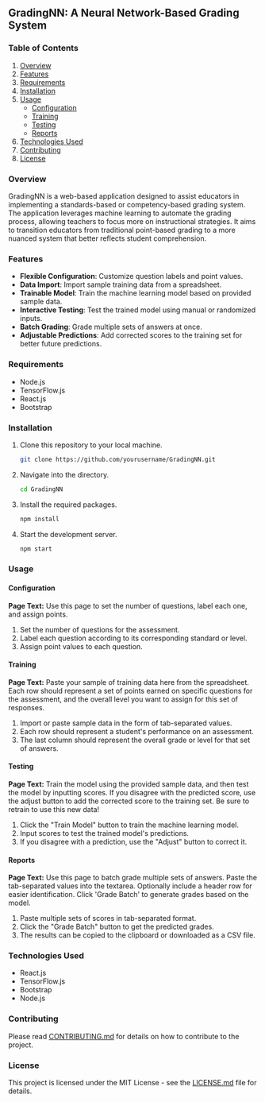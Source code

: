 ## GradingNN: A Neural Network-Based Grading System

### Table of Contents

1. [Overview](#overview)
2. [Features](#features)
3. [Requirements](#requirements)
4. [Installation](#installation)
5. [Usage](#usage)
    - [Configuration](#configuration)
    - [Training](#training)
    - [Testing](#testing)
    - [Reports](#reports)
6. [Technologies Used](#technologies-used)
7. [Contributing](#contributing)
8. [License](#license)

### Overview

GradingNN is a web-based application designed to assist educators in implementing a standards-based or competency-based grading system. The application leverages machine learning to automate the grading process, allowing teachers to focus more on instructional strategies. It aims to transition educators from traditional point-based grading to a more nuanced system that better reflects student comprehension.

### Features

- **Flexible Configuration**: Customize question labels and point values.
- **Data Import**: Import sample training data from a spreadsheet.
- **Trainable Model**: Train the machine learning model based on provided sample data.
- **Interactive Testing**: Test the trained model using manual or randomized inputs.
- **Batch Grading**: Grade multiple sets of answers at once.
- **Adjustable Predictions**: Add corrected scores to the training set for better future predictions.

### Requirements

- Node.js
- TensorFlow.js
- React.js
- Bootstrap

### Installation

1. Clone this repository to your local machine.
    ```bash
    git clone https://github.com/yourusername/GradingNN.git
    ```

2. Navigate into the directory.
    ```bash
    cd GradingNN
    ```

3. Install the required packages.
    ```bash
    npm install
    ```

4. Start the development server.
    ```bash
    npm start
    ```

### Usage

#### Configuration
**Page Text:** Use this page to set the number of questions, label each one, and assign points.

1. Set the number of questions for the assessment.
2. Label each question according to its corresponding standard or level.
3. Assign point values to each question.

#### Training
**Page Text:** Paste your sample of training data here from the spreadsheet. Each row should represent a set of points earned on specific questions for the assessment, and the overall level you want to assign for this set of responses.

1. Import or paste sample data in the form of tab-separated values.
2. Each row should represent a student's performance on an assessment.
3. The last column should represent the overall grade or level for that set of answers.

#### Testing
**Page Text:** Train the model using the provided sample data, and then test the model by inputting scores. If you disagree with the predicted score, use the adjust button to add the corrected score to the training set. Be sure to retrain to use this new data!

1. Click the "Train Model" button to train the machine learning model.
2. Input scores to test the trained model's predictions.
3. If you disagree with a prediction, use the "Adjust" button to correct it.

#### Reports
**Page Text:** Use this page to batch grade multiple sets of answers. Paste the tab-separated values into the textarea. Optionally include a header row for easier identification. Click 'Grade Batch' to generate grades based on the model.

1. Paste multiple sets of scores in tab-separated format.
2. Click the "Grade Batch" button to get the predicted grades.
3. The results can be copied to the clipboard or downloaded as a CSV file.

### Technologies Used

- React.js
- TensorFlow.js
- Bootstrap
- Node.js

### Contributing

Please read [CONTRIBUTING.md](CONTRIBUTING.md) for details on how to contribute to the project.

### License

This project is licensed under the MIT License - see the [LICENSE.md](LICENSE.md) file for details.
